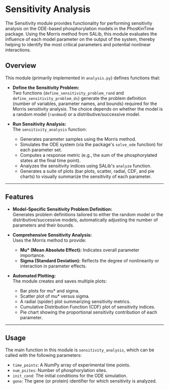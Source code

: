 # Sensitivity Analysis

The Sensitivity module provides functionality for performing sensitivity analysis on the ODE-based phosphorylation
models in the PhosKinTime package. Using the Morris method from SALib, this module evaluates the influence of each model
parameter on the output of the system, thereby helping to identify the most critical parameters and potential nonlinear
interactions.

## Overview

This module (primarily implemented in `analysis.py`) defines functions that:

- **Define the Sensitivity Problem:**  
  Two functions (`define_sensitivity_problem_rand` and `define_sensitivity_problem_ds`) generate the problem
  definition (number of variables, parameter names, and bounds) required for the Morris sensitivity analysis. The choice
  depends on whether the model is a random model (`randmod`) or a distributive/successive model.

- **Run Sensitivity Analysis:**  
  The `sensitivity_analysis` function:
    - Generates parameter samples using the Morris method.
    - Simulates the ODE system (via the package's `solve_ode` function) for each parameter set.
    - Computes a response metric (e.g., the sum of the phosphorylated states at the final time point).
    - Analyzes the sensitivity indices using SALib's `analyze` function.
    - Generates a suite of plots (bar plots, scatter, radial, CDF, and pie charts) to visually summarize the sensitivity
      of each parameter.

--- 

## Features

- **Model-Specific Sensitivity Problem Definition:**  
  Generates problem definitions tailored to either the random model or the distributive/successive models, automatically
  adjusting the number of parameters and their bounds.

- **Comprehensive Sensitivity Analysis:**  
  Uses the Morris method to provide:
    - **Mu\* (Mean Absolute Effect):** Indicates overall parameter importance.
    - **Sigma (Standard Deviation):** Reflects the degree of nonlinearity or interaction in parameter effects.

- **Automated Plotting:**  
  The module creates and saves multiple plots:
    - Bar plots for mu\* and sigma.
    - Scatter plot of mu\* versus sigma.
    - A radial (spider) plot summarizing sensitivity metrics.
    - Cumulative Distribution Function (CDF) plot of sensitivity indices.
    - Pie chart showing the proportional sensitivity contribution of each parameter.

--- 

## Usage

The main function in this module is `sensitivity_analysis`, which can be called with the following parameters:

- `time_points`: A NumPy array of experimental time points.
- `num_psites`: Number of phosphorylation sites.
- `init_cond`: The initial conditions for the ODE simulation.
- `gene`: The gene (or protein) identifier for which sensitivity is analyzed.